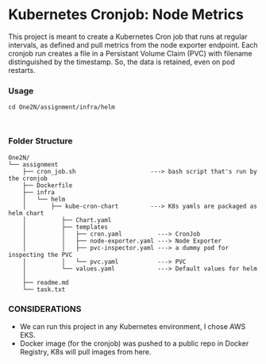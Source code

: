#  Kubernetes Cronjob: Node Metrics

This project is meant to create a Kubernetes Cron job that runs at regular intervals, as defined and pull metrics from the node exporter endpoint. Each cronjob run creates a file in a Persistant Volume Claim (PVC) with filename distinguished by the timestamp. So, the data is retained, even on pod restarts.


### Usage
```
cd One2N/assignment/infra/helm



```


### Folder Structure
```
One2N/
└── assignment
    ├── cron_job.sh                     ---> bash script that's run by the cronjob
    ├── Dockerfile                      
    ├── infra
    │   └── helm
    │       ├── kube-cron-chart         ---> K8s yamls are packaged as helm chart
    │          ├── Chart.yaml
    │          ├── templates
    │          │   ├── cron.yaml          ---> CronJob
    │          │   ├── node-exporter.yaml ---> Node Exporter
    │          │   ├── pvc-inspector.yaml ---> a dummy pod for inspecting the PVC 
    │          │   └── pvc.yaml           ---> PVC
    │          └── values.yaml            ---> Default values for helm 
    │     
    ├── readme.md
    └── task.txt
```

### CONSIDERATIONS
* We can run this project in any Kubernetes environment, I chose AWS EKS.
* Docker image (for the cronjob) was pushed to a public repo in Docker Registry, K8s will pull images from here.


